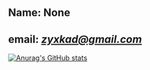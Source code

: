 
## Name: None
## email: *zyxkad@gmail.com*

[![Anurag's GitHub stats](https://github-readme-stats.vercel.app/api?username=zyxkad)](https://github.com/anuraghazra/github-readme-stats)

